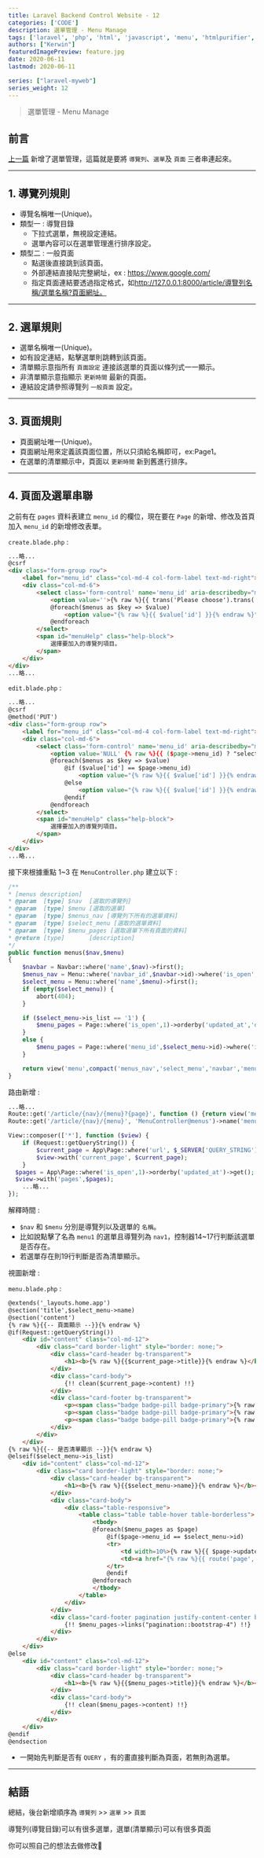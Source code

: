 ```yaml
---
title: Laravel Backend Control Website - 12
categories: ['CODE']
description: 選單管理 - Menu Manage
tags: ['laravel', 'php', 'html', 'javascript', 'menu', 'htmlpurifier', 'page', 'navbar']
authors: ["Kerwin"]
featuredImagePreview: feature.jpg
date: 2020-06-11
lastmod: 2020-06-11

series: ["laravel-myweb"]
series_weight: 12
---
```


> 選單管理 - Menu Manage

<!--more-->

## 前言

[上一篇](https://jhuei.com/code/2020/06/10/laravel-myweb-11.html) 新增了選單管理，這篇就是要將 `導覽列`、`選單`及 `頁面` 三者串連起來。

---

## 1. 導覽列規則

* 導覽名稱唯一(Unique)。
* 類型一 : 導覽目錄
  * 下拉式選單，無視設定連結。
  * 選單內容可以在選單管理進行排序設定。
* 類型二 : 一般頁面
  * 點選後直接跳到該頁面。
  * 外部連結直接貼完整網址，ex : <https://www.google.com/>
  * 指定頁面連結要透過指定格式，如<http://127.0.0.1:8000/article/導覽列名稱/選單名稱?頁面網址。>

---

## 2. 選單規則

* 選單名稱唯一(Unique)。
* 如有設定連結，點擊選單則跳轉到該頁面。
* 清單顯示意指所有 `頁面設定` 連接該選單的頁面以條列式一一顯示。
* 非清單顯示意指顯示 `更新時間` 最新的頁面。
* 連結設定請參照導覽列 `一般頁面` 設定。

---

## 3. 頁面規則

* 頁面網址唯一(Unique)。
* 頁面網址用來定義該頁面位置，所以只須給名稱即可，ex:Page1。
* 在選單的清單顯示中，頁面以 `更新時間` 新到舊進行排序。

---

## 4. 頁面及選單串聯

之前有在 `pages` 資料表建立 `menu_id` 的欄位，現在要在 `Page` 的新增、修改及首頁加入 `menu_id` 的新增修改表單。

`create.blade.php` :

```html
...略...
@csrf
<div class="form-group row">
    <label for="menu_id" class="col-md-4 col-form-label text-md-right">{% raw %}{{ trans('Menu') }}{% endraw %}</label>
    <div class="col-md-6">
        <select class='form-control' name='menu_id' aria-describedby="menuHelp">
            <option value=''>{% raw %}{{ trans('Please choose').trans('Menu') }}{% endraw %}</option>
            @foreach($menus as $key => $value)
                <option value="{% raw %}{{ $value['id'] }}{% endraw %}">{% raw %}{{ $value['name'] }}{% endraw %}</option>
            @endforeach
        </select>
        <span id="menuHelp" class="help-block">
            選擇要加入的導覽列項目。
        </span>
    </div>
</div>
...略...
```

`edit.blade.php` :

```html
...略...
@csrf
@method('PUT')
<div class="form-group row">
    <label for="menu_id" class="col-md-4 col-form-label text-md-right">{% raw %}{{ trans('Menu') }}{% endraw %}</label>
    <div class="col-md-6">
        <select class='form-control' name='menu_id' aria-describedby="menuHelp">
            <option value='NULL' {% raw %}{{ ($page->menu_id) ? "selected" : "" }}{% endraw %}>{% raw %}{{ trans('Please choose').trans('Menu') }}{% endraw %}</option>
            @foreach($menus as $key => $value)
                @if ($value['id'] == $page->menu_id)
                    <option value="{% raw %}{{ $value['id'] }}{% endraw %}" selected>{% raw %}{{ $value['name'] }}{% endraw %}</option>
                @else
                    <option value="{% raw %}{{ $value['id'] }}{% endraw %}">{% raw %}{{ $value['name'] }}{% endraw %}</option>
                @endif
            @endforeach
        </select>
        <span id="menuHelp" class="help-block">
            選擇要加入的導覽列項目。
        </span>
    </div>
</div>
...略...
```

接下來根據重點 1~3 在 `MenuController.php` 建立以下 :

```php
/**
* [menus description]
* @param  [type] $nav  [選取的導覽列]
* @param  [type] $menu [選取的選單]
* @param  [type] $menus_nav [導覽列下所有的選單資料]
* @param  [type] $select_menu [選取的選單資料]
* @param  [type] $menu_pages [選取選單下所有頁面的資料]
* @return [type]       [description]
*/
public function menus($nav,$menu)
{
    $navbar = Navbar::where('name',$nav)->first();
    $menus_nav = Menu::where('navbar_id',$navbar->id)->where('is_open',1)->orderby('sort')->get();
    $select_menu = Menu::where('name',$menu)->first();
    if (empty($select_menu)) {
        abort(404);
    }

    if ($select_menu->is_list == '1') {
        $menu_pages = Page::where('is_open',1)->orderby('updated_at','desc')->paginate(10);
    }
    else {
        $menu_pages = Page::where('menu_id',$select_menu->id)->where('is_open',1)->orderby('updated_at','desc')->first();
    }

    return view('menu',compact('menus_nav','select_menu','navbar','menu_pages'));
}
```

路由新增 :

```php
...略...
Route::get('/article/{nav}/{menu}?{page}', function () {return view('menu');})->name('page');
Route::get('/article/{nav}/{menu}', 'MenuController@menus')->name('menu');

View::composer(['*'], function ($view) {
    if (Request::getQueryString()) {
        $current_page = App\Page::where('url', $_SERVER['QUERY_STRING'])->first();
        $view->with('current_page', $current_page);
    }
  $pages = App\Page::where('is_open',1)->orderby('updated_at')->get();
  $view->with('pages',$pages);
    ...略...
});
```

解釋時間 :

* `$nav` 和 `$menu` 分別是導覽列以及選單的 `名稱`。
* 比如說點擊了名為 `menu1` 的選單且導覽列為 `nav1`，控制器14~17行判斷該選單是否存在。
* 若選單存在則19行判斷是否為清單顯示。

視圖新增 :

`menu.blade.php` :

```html
@extends('_layouts.home.app')
@section('title',$select_menu->name)
@section('content')
{% raw %}{{-- 頁面顯示 --}}{% endraw %}
@if(Request::getQueryString())
    <div id="content" class="col-md-12">
        <div class="card border-light" style="border: none;">
            <div class="card-header bg-transparent">
                <h1><b>{% raw %}{{$current_page->title}}{% endraw %}</b></h1>
            </div>
            <div class="card-body">
                {!! clean($current_page->content) !!}
            </div>
            <div class="card-footer bg-transparent">
                <p><span class="badge badge-pill badge-primary">{% raw %}{{ trans('Editor').' : '.$current_page->editor }}{% endraw %}</span></p>
                <p><span class="badge badge-pill badge-primary">{% raw %}{{ trans('Created_at').' : '.$current_page->created_at }}{% endraw %}</span></p>
                <p><span class="badge badge-pill badge-primary">{% raw %}{{ trans('Updated_at').' : '.$current_page->updated_at }}{% endraw %}</span></p>
            </div>
        </div>
    </div>
{% raw %}{{-- 是否清單顯示 --}}{% endraw %}
@elseif($select_menu->is_list)
    <div id="content" class="col-md-12">
        <div class="card border-light" style="border: none;">
            <div class="card-header bg-transparent">
                <h1><b>{% raw %}{{$select_menu->name}}{% endraw %}</b></h1>
            </div>
            <div class="card-body">
                <div class="table-responsive">
                    <table class="table table-hover table-borderless">
                        <tbody>
                        @foreach($menu_pages as $page)
                            @if($page->menu_id == $select_menu->id)
                            <tr>
                                <td width=10%>{% raw %}{{ $page->updated_at->format('Y/m/d') }}{% endraw %}</td>
                                <td><a href="{% raw %}{{ route('page', [$navbar->name,$select_menu->name,$page->url]) }}{% endraw %}">{% raw %}{{ $page->title }}{% endraw %}</a></td>
                            </tr>
                            @endif
                        @endforeach
                        </tbody>
                    </table>
                </div>
            </div>
            <div class="card-footer pagination justify-content-center bg-transparent">
                {!! $menu_pages->links("pagination::bootstrap-4") !!}
            </div>
        </div>
    </div>
@else
    <div id="content" class="col-md-12">
        <div class="card border-light" style="border: none;">
            <div class="card-header bg-transparent">
                <h1><b>{% raw %}{{$menu_pages->title}}{% endraw %}</b></h1>
            </div>
            <div class="card-body">
                {!! clean($menu_pages->content) !!}
            </div>
        </div>
    </div>
@endif
@endsection
```

* 一開始先判斷是否有 `QUERY` ，有的畫直接判斷為頁面，若無則為選單。

---

## 結語

總結，後台新增順序為 `導覽列` >> `選單` >> `頁面`

導覽列(導覽目錄)可以有很多選單，選單(清單顯示)可以有很多頁面

你可以照自己的想法去做修改🥱
